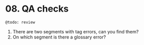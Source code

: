# 08. QA checks

	@todo: review

1. There are two segments with tag errors, can you find them?
2. On which segment is there a glossary error?